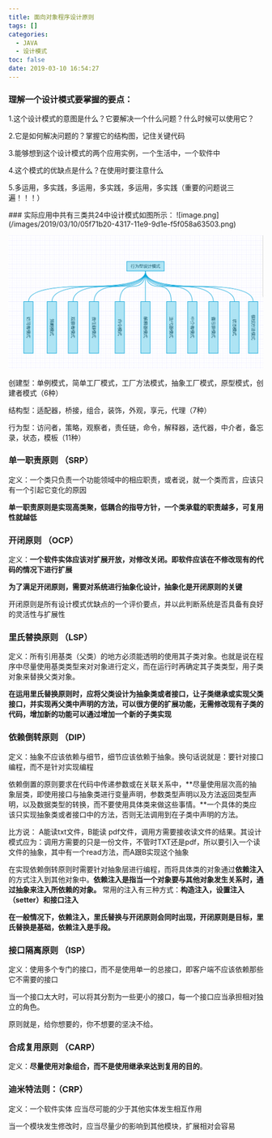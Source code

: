 ```yaml
---
title: 面向对象程序设计原则
tags: []
categories:
  - JAVA
  - 设计模式
toc: false
date: 2019-03-10 16:54:27
---
```


### 理解一个设计模式要掌握的要点：
<p class="div-blue">
1.这个设计模式的意图是什么？它要解决一个什么问题？什么时候可以使用它？

2.它是如何解决问题的？掌握它的结构图，记住关键代码

3.能够想到这个设计模式的两个应用实例，一个生活中，一个软件中

4.这个模式的优缺点是什么？在使用时要注意什么

5.多运用，多实践，多运用，多实践，多运用，多实践（重要的问题说三遍！！！）
</p>
<!--more-->
### 实际应用中共有三类共24中设计模式如图所示：
![image.png](/images/2019/03/10/05f71b20-4317-11e9-9d1e-f5f058a63503.png)

![image.png](/images/2019/03/10/fb708e70-4316-11e9-9d1e-f5f058a63503.png)

创建型：单例模式，简单工厂模式，工厂方法模式，抽象工厂模式，原型模式，创建者模式（6种）

结构型：适配器，桥接，组合，装饰，外观，享元，代理（7种）

行为型：访问者，策略，观察者，责任链，命令，解释器，迭代器，中介者，备忘录，状态，模板（11种）


### 单一职责原则 （SRP）

定义：一个类只负责一个功能领域中的相应职责，或者说，就一个类而言，应该只有一个引起它变化的原因

**单一职责原则是实现高类聚，低耦合的指导方针，一个类承载的职责越多，可复用性就越低**

### 开闭原则 （OCP）

定义：**一个软件实体应该对扩展开放，对修改关闭。即软件应该在不修改现有的代码的情况下进行扩展**

**为了满足开闭原则，需要对系统进行抽象化设计，抽象化是开闭原则的关键**

开闭原则是所有设计模式优缺点的一个评价要点，并以此判断系统是否具备有良好的灵活性与扩展性

### 里氏替换原则 （LSP）

定义：所有引用基类（父类）的地方必须能透明的使用其子类对象。也就是说在程序中尽量使用基类类型来对对象进行定义，而在运行时再确定其子类类型，用子类对象来替换父类对象。

**在运用里氏替换原则时，应将父类设计为抽象类或者接口，让子类继承或实现父类接口，并实现再父类中声明的方法，可以很方便的扩展功能，无需修改现有子类的代码，增加新的功能可以通过增加一个新的子类实现**

### 依赖倒转原则 （DIP）

定义：抽象不应该依赖与细节，细节应该依赖于抽象。换句话说就是：要针对接口编程，而不是针对实现编程

依赖倒置的原则要求在代码中传递参数或在关联关系中，**尽量使用层次高的抽象层类，即使用接口与抽象类进行变量声明，参数类型声明以及方法返回类型声明，以及数据类型的转换，而不要使用具体类来做这些事情。**一个具体的类应该只实现抽象类或者接口中的方法，否则无法调用到在子类中声明的方法。

比方说： A能读txt文件，B能读 pdf文件，调用方需要接收读文件的结果。其设计模式应为：调用方需要的只是一份文件，不管时TXT还是pdf，所以要引入一个读文件的抽象，其中有一个read方法，而A跟B实现这个抽象

在实现依赖倒转原则时需要针对抽象层进行编程，而将具体类的对象通过**依赖注入**的方式注入到其他对象中。**依赖注入是指当一个对象要与其他对象发生关系时，通过抽象来注入所依赖的对象。**
常用的注入有三种方式：**构造注入，设置注入（setter）和接口注入**

**在一般情况下，依赖注入，里氏替换与开闭原则会同时出现，开闭原则是目标，里氏替换是基础，依赖注入是手段。**


### 接口隔离原则 （ISP）

定义：使用多个专门的接口，而不是使用单一的总接口，即客户端不应该依赖那些它不需要的接口

当一个接口太大时，可以将其分割为一些更小的接口，每一个接口应当承担相对独立的角色。

原则就是，给你想要的，你不想要的坚决不给。

### 合成复用原则 （CARP）

定义：**尽量使用对象组合，而不是使用继承来达到复用的目的**。


### 迪米特法则：（CRP）

定义：一个软件实体 应当尽可能的少于其他实体发生相互作用

当一个模块发生修改时，应当尽量少的影响到其他模块，扩展相对会容易